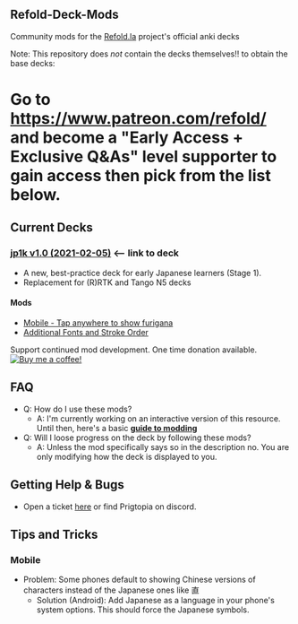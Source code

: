 ## Refold-Deck-Mods
Community mods for the [Refold.la](http://Refold.la) project's official anki decks

Note: This repository does *not* contain the decks themselves!! to obtain the base decks:

# Go to <https://www.patreon.com/refold/> and become a "Early Access + Exclusive Q&As" level supporter to gain access then pick from the list below.

## Current Decks

### [jp1k v1.0 (2021-02-05)](https://www.patreon.com/posts/introducing-jp1k-47170715) <-- link to deck

- A new, best-practice deck for early Japanese learners (Stage 1).
- Replacement for (R)RTK and Tango N5 decks

#### Mods

- [Mobile - Tap anywhere to show furigana](jp1k/mods/Mobile%20Tap%20To%20show%20Furigana)
- [Additional Fonts and Stroke Order](jp1k/mods/Additional%20Fonts)

Support continued mod development. One time donation available.
[![Buy me a coffee!](https://www.buymeacoffee.com/assets/img/custom_images/orange_img.png)](https://www.buymeacoffee.com/mI8stwU4P)

## FAQ

- Q: How do I use these mods?
  - A: I'm currently working on an interactive version of this resource. Until then, here's a basic **[guide to modding](How-To-Mod.md)**
- Q: Will I loose progress on the deck by following these mods?
  - A: Unless the mod specifically says so in the description no. You are only modifying how the deck is displayed to you.

## Getting Help & Bugs

- Open a ticket [here](issues) or find Prigtopia on discord.

## Tips and Tricks

### Mobile

- Problem: Some phones default to showing Chinese versions of characters instead of the Japanese ones like 直
  - Solution (Android): Add Japanese as a language in your phone's system options. This should force the Japanese symbols.
